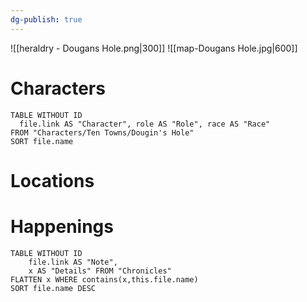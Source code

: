 ```yaml
---
dg-publish: true
---
```

![[heraldry - Dougans Hole.png|300]]
![[map-Dougans Hole.jpg|600]]
# Characters

```dataview 
TABLE WITHOUT ID
  file.link AS "Character", role AS "Role", race AS "Race"
FROM "Characters/Ten Towns/Dougin's Hole"
SORT file.name
```

# Locations
# Happenings
```dataview
TABLE WITHOUT ID
	file.link AS "Note", 
	x AS "Details" FROM "Chronicles"
FLATTEN x WHERE contains(x,this.file.name) 
SORT file.name DESC
```
